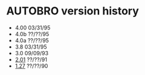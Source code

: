 # AUTOBRO version history

- 4.00 03/31/95
- 4.0b ??/??/95
- 4.0a ??/??/95
- 3.8 03/31/95
- 3.0 09/09/93
- [2.01](2.01) ??/??/91
- [1.27](1.27) ??/??/90
